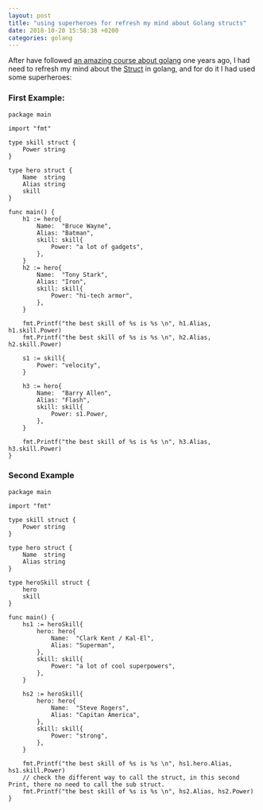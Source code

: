 ```yaml
---
layout: post
title: "using superheroes for refresh my mind about Golang structs"
date: 2018-10-20 15:58:38 +0200
categories: golang
---
```


After have followed [an amazing course about golang](https://greatercommons.com/learn/golang) one years ago, I had need to refresh my mind about the [Struct](https://golang.org/ref/spec) in golang, and for do it I had used some superheroes:

### First Example:
```
package main

import "fmt"

type skill struct {
	Power string
}

type hero struct {
	Name  string
	Alias string
	skill
}

func main() {
	h1 := hero{
		Name:  "Bruce Wayne",
		Alias: "Batman",
		skill: skill{
			Power: "a lot of gadgets",
		},
	}
	h2 := hero{
		Name:  "Tony Stark",
		Alias: "Iron",
		skill: skill{
			Power: "hi-tech armor",
		},
	}

	fmt.Printf("the best skill of %s is %s \n", h1.Alias, h1.skill.Power)
	fmt.Printf("the best skill of %s is %s \n", h2.Alias, h2.skill.Power)

	s1 := skill{
		Power: "velocity",
	}

	h3 := hero{
		Name:  "Barry Allen",
		Alias: "Flash",
		skill: skill{
			Power: s1.Power,
		},
	}

	fmt.Printf("the best skill of %s is %s \n", h3.Alias, h3.skill.Power)
}
```

### Second Example
```
package main

import "fmt"

type skill struct {
	Power string
}

type hero struct {
	Name  string
	Alias string
}

type heroSkill struct {
	hero
	skill
}

func main() {
	hs1 := heroSkill{
		hero: hero{
			Name:  "Clark Kent / Kal-El",
			Alias: "Superman",
		},
		skill: skill{
			Power: "a lot of cool superpowers",
		},
	}

	hs2 := heroSkill{
		hero: hero{
			Name:  "Steve Rogers",
			Alias: "Capitan America",
		},
		skill: skill{
			Power: "strong",
		},
	}

	fmt.Printf("the best skill of %s is %s \n", hs1.hero.Alias, hs1.skill.Power)
	// check the different way to call the struct, in this second Print, there no need to call the sub struct.
	fmt.Printf("the best skill of %s is %s \n", hs2.Alias, hs2.Power)
}

```